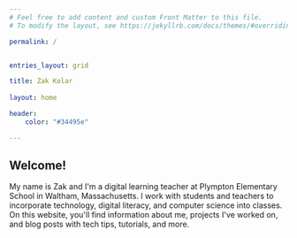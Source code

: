 ```yaml
---
# Feel free to add content and custom Front Matter to this file.
# To modify the layout, see https://jekyllrb.com/docs/themes/#overriding-theme-defaults

permalink: /


entries_layout: grid

title: Zak Kolar
   
layout: home

header:
    color: "#34495e"

---
```



## Welcome!

My name is Zak and I'm a digital learning teacher at Plympton Elementary School in Waltham, Massachusetts. I work with students and teachers to incorporate technology, digital literacy, and computer science into classes. On this website, you'll find information about me, projects I've worked on, and blog posts with tech tips, tutorials, and more.